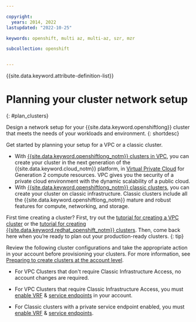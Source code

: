 ```yaml
---

copyright: 
  years: 2014, 2022
lastupdated: "2022-10-25"

keywords: openshift, multi az, multi-az, szr, mzr

subcollection: openshift


---
```


{{site.data.keyword.attribute-definition-list}}



# Planning your cluster network setup   
{: #plan_clusters}

Design a network setup for your {{site.data.keyword.openshiftlong}} cluster that meets the needs of your workloads and environment.
{: shortdesc}

Get started by planning your setup for a VPC or a classic cluster.
- With [{{site.data.keyword.openshiftlong_notm}} clusters in VPC](/docs/openshift?topic=openshift-plan_vpc_basics), you can create your cluster in the next generation of the {{site.data.keyword.cloud_notm}} platform, in [Virtual Private Cloud](/docs/vpc?topic=vpc-about-vpc) for Generation 2 compute resources. VPC gives you the security of a private cloud environment with the dynamic scalability of a public cloud.
- With [{{site.data.keyword.openshiftlong_notm}} classic clusters](/docs/openshift?topic=openshift-plan_basics), you can create your cluster on classic infrastructure. Classic clusters include all the {{site.data.keyword.openshiftlong_notm}} mature and robust features for compute, networking, and storage.



First time creating a cluster? First, try out the [tutorial for creating a VPC cluster](/docs/openshift?topic=openshift-vpc_rh_tutorial) or the [tutorial for creating {{site.data.keyword.redhat_openshift_notm}} clusters](/docs/openshift?topic=openshift-openshift_tutorial). Then, come back here when you’re ready to plan out your production-ready clusters.
{: tip}



Review the following cluster configurations and take the appropriate action in your account before provisioning your clusters. For more information, see [Preparing to create clusters at the account level](/docs/containers?topic=containers-clusters&interface=ui).

- For VPC Clusters that don't require Classic Infrastructure Access, no account changes are required.

- For VPC Clusters that require Classic Infrastructure Access, you must [enable VRF](/docs/account?topic=account-vrf-service-endpoint&interface=ui#vrf) & [service endpoints](/docs/account?topic=account-vrf-service-endpoint&interface=ui#service-endpoint) in your account.

- For Classic clusters with a private service endpoint enabled, you must [enable VRF](/docs/account?topic=account-vrf-service-endpoint&interface=ui#vrf) & [service endpoints](/docs/account?topic=account-vrf-service-endpoint&interface=ui#service-endpoint).






